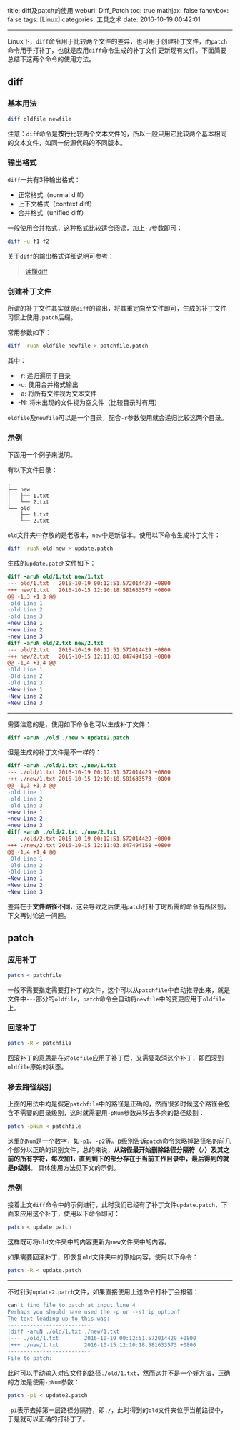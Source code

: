 title: diff及patch的使用
weburl: Diff_Patch
toc: true
mathjax: false
fancybox: false
tags: [Linux]
categories: 工具之术
date: 2016-10-19 00:42:01

---

Linux下，`diff`命令用于比较两个文件的差异，也可用于创建补丁文件，而`patch`命令用于打补丁，也就是应用`diff`命令生成的补丁文件更新现有文件。下面简要总结下这两个命令的使用方法。

<!--more-->

## diff

### 基本用法
```bash
diff oldfile newfile
```

注意：`diff`命令是**按行**比较两个文本文件的，所以一般只用它比较两个基本相同的文本文件，如同一份源代码的不同版本。

### 输出格式
`diff`一共有3种输出格式：

- 正常格式（normal diff）
- 上下文格式（context diff）
- 合并格式（unified diff）

一般使用合并格式，这种格式比较适合阅读，加上`-u`参数即可：

```bash
diff -u f1 f2
```

关于`diff`的输出格式详细说明可参考：

> [读懂diff](http://www.ruanyifeng.com/blog/2012/08/how_to_read_diff.html)

### 创建补丁文件
所谓的补丁文件其实就是`diff`的输出，将其重定向至文件即可，生成的补丁文件习惯上使用`.patch`后缀。

常用参数如下：

```bash
diff -ruaN oldfile newfile > patchfile.patch
```

其中：

- -r: 递归遍历子目录
- -u: 使用合并格式输出
- -a: 将所有文件视为文本文件
- -N: 将未出现的文件视为空文件（比较目录时有用）

`oldfile`及`newfile`可以是一个目录，配合`-r`参数使用就会递归比较这两个目录。

### 示例

下面用一个例子来说明。

有以下文件目录：

```no-highlight
.
├── new
│   ├── 1.txt
│   └── 2.txt
└── old
    ├── 1.txt
    └── 2.txt
```

`old`文件夹中存放的是老版本，`new`中是新版本。使用以下命令生成补丁文件：

```bash
diff -ruaN old new > update.patch
```

生成的`update.patch`文件如下：

```diff
diff -aruN old/1.txt new/1.txt
--- old/1.txt   2016-10-19 00:12:51.572014429 +0800
+++ new/1.txt   2016-10-15 12:10:18.581633573 +0800
@@ -1,3 +1,3 @@
-old Line 1
-old Line 2
-old Line 3
+new Line 1
+new Line 2
+new Line 3
diff -aruN old/2.txt new/2.txt
--- old/2.txt   2016-10-19 00:12:51.572014429 +0800
+++ new/2.txt   2016-10-15 12:11:03.847494158 +0800
@@ -1,4 +1,4 @@
-Old Line 1
-Old Line 2
-Old Line 3
+New Line 1
+New Line 2
+New Line 3
```

----------

需要注意的是，使用如下命令也可以生成补丁文件：

```diff
diff -aruN ./old ./new > update2.patch
```

但是生成的补丁文件是不一样的：

```diff
diff -aruN ./old/1.txt ./new/1.txt
--- ./old/1.txt 2016-10-19 00:12:51.572014429 +0800
+++ ./new/1.txt 2016-10-15 12:10:18.581633573 +0800
@@ -1,3 +1,3 @@
-old Line 1
-old Line 2
-old Line 3
+new Line 1
+new Line 2
+new Line 3
diff -aruN ./old/2.txt ./new/2.txt
--- ./old/2.txt 2016-10-19 00:12:51.572014429 +0800
+++ ./new/2.txt 2016-10-15 12:11:03.847494158 +0800
@@ -1,4 +1,4 @@
-Old Line 1
-Old Line 2
-Old Line 3
+New Line 1
+New Line 2
+New Line 3
```

差异在于**文件路径不同**，这会导致之后使用`patch`打补丁时所需的命令有所区别，下文再讨论这一问题。

## patch

### 应用补丁
```bash
patch < patchfile
```

一般不需要指定需要打补丁的文件，这个可以从`patchfile`中自动推导出来，就是文件中`---`部分的`oldfile`，`patch`命令会自动将`newfile`中的变更应用于`oldfile`上。

### 回滚补丁
```bash
patch -R < patchfile
```

回滚补丁的意思是在对`oldfile`应用了补丁后，又需要取消这个补丁，即回滚到`oldfile`原始的状态。

### 移去路径级别

上面的用法中均是假定`patchfile`中的路径是正确的，然而很多时候这个路径会包含不需要的目录级别，这时就需要用`-pNum`参数来移去多余的路径级别：

```bash
patch -pNum < patchfile
```

这里的`Num`是一个数字，如`-p1`、`-p2`等。p级别告诉`patch`命令忽略掉路径名的前几个部分以正确的识别文件，总的来说，**从路径最开始删除路径分隔符（`/`）及其之前的所有字符，每次加1，直到剩下的部分存在于当前工作目录中，最后得到的就是p级别**。 具体使用方法见下文的示例。

### 示例

接着上文`diff`命令中的示例进行，此时我们已经有了补丁文件`update.patch`，下面来应用这个补丁，使用以下命令即可：

```bash
patch < update.patch
```

这样既可将`old`文件夹中的内容更新为`new`文件夹中的内容。

如果需要回滚补丁，即恢复`old`文件夹中的原始内容，使用以下命令：

```bash
patch -R < update.patch
```

----------

不过针对`update2.patch`文件，如果直接使用上述命令打补丁会报错：

```bash
can't find file to patch at input line 4
Perhaps you should have used the -p or --strip option?
The text leading up to this was:
--------------------------
|diff -aruN ./old/1.txt ./new/1.txt
|--- ./old/1.txt        2016-10-19 00:12:51.572014429 +0800
|+++ ./new/1.txt        2016-10-15 12:10:18.581633573 +0800
--------------------------
File to patch: 
```

此时可以手动输入对应文件的路径`./old/1.txt`，然而这并不是一个好方法，正确的方法是使用`-pNum`参数：

```bash
patch -p1 < update2.patch
```

`-p1`表示去掉第一层路径分隔符，即`./`，此时得到的`old`文件夹位于当前路径中，于是就可以正确的打补丁了。